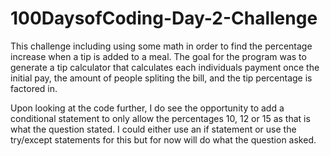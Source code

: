 # 100DaysofCoding-Day-2-Challenge

This challenge including using some math in order to find the percentage increase when a tip is added to a meal. The goal for the program was to generate a tip calculator that calculates each individuals payment once the initial pay, the amount of people spliting the bill, and the tip percentage is factored in.

Upon looking at the code further, I do see the opportunity to add a conditional statement to only allow the percentages 10, 12 or 15 as that is what the question stated. I could either use an if statement or use the try/except statements for this but for now will do what the question asked.
